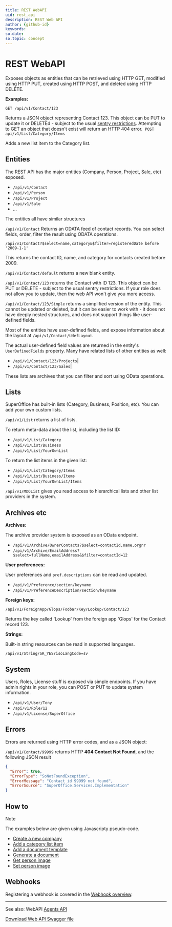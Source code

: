 ```yaml
---
title: REST WebAPI
uid: rest_api
description: REST Web API
author: {github-id}
keywords:
so.date:
so.topic: concept
---
```


# REST WebAPI

Exposes objects as entities that can be retrieved using HTTP GET, modified using HTTP PUT, created using HTTP POST, and deleted using HTTP DELETE.

**Examples:**

`GET /api/v1/Contact/123`

Returns a JSON object representing Contact 123. This object can be PUT to update it or DELETEd - subject to the usual [sentry restrictions][10]. Attempting to GET an object that doesn't exist will return an HTTP 404 error.
​
`POST api/v1/List/Category/Items`

Adds a new list item to the Category list.

## Entities

The REST API has the major entities (Company, Person, Project, Sale, etc) exposed.

* `/api/v1/Contact`
* `/api/v1/Person`
* `/api/v1/Project`
* `/api/v1/Sale`
* ...

The entities all have similar structures

`/api/v1/Contact` Returns an ODATA feed of contact records. You can select fields, order, filter the result using ODATA operations.

`/api/v1/Contact?$select=name,category&$filter=registeredDate before '2009-1-1'`

This returns the contact ID, name, and category for contacts created before 2009.

`/api/v1/Contact/default` returns a new blank entity.

`/api/v1/Contact/123` returns the Contact with ID 123. This object can be PUT or DELETE - subject to the usual sentry restrictions. If your role does not allow you to update, then the web API won't give you more access.

`/api/v1/Contact/123/Simple` returns a simplified version of the entity. This cannot be updated or deleted, but it can be easier to work with - it does not have deeply nested structures, and does not support things like user-defined fields.

Most of the entities have user-defined fields, and expose information about the layout at `/api/v1/Contact/UdefLayout`.

The actual user-defined field values are returned in the entity's `UserDefinedFields` property. Many have related lists of other entities as well:

* `/api/v1/Contact/123/Projects`|
* `/api/v1/Contact/123/Sales`|

These lists are archives that you can filter and sort using OData operations.

## Lists

SuperOffice has built-in lists (Category, Business, Position, etc). You can add your own custom lists.

`/api/v1/List` returns a list of lists.

To return meta-data about the list, including the list ID:

* `/api/v1/List/Category`
* `/api/v1/List/Business`
* `/api/v1/List/YourOwnList`

To return the list items in the given list:

* `/api/v1/List/Category/Items`
* `/api/v1/List/Business/Items`
* `/api/v1/List/YourOwnList/Items`

`/api/v1/MDOList` gives you read access to hierarchical lists and other list providers in the system.

## Archives etc

**Archives:**

The archive provider system is exposed as an OData endpoint.

* `/api/v1/Archive/OwnerContacts?$select=contactId,name,orgnr`
* `/api/v1/Archive/EmailAddress?$select=fullName,emailAddress&$filter=contactId=12`

**User preferences:**

User preferences and `pref.descriptions` can be read and updated.

* `/api/v1/Preference/section/keyname`
* `/api/v1/PreferenceDescription/section/keyname`

**Foreign keys:**

`/api/v1/ForeignApp/Glops/Foobar/Key/Lookup/Contact/123`

Returns the key called 'Lookup' from the foreign app 'Glops' for the Contact record 123.

**Strings:**

Built-in string resources can be read in supported languages.

`/api/v1/String/SR_YES?isoLangCode=sv`

## System

Users, Roles, License stuff is exposed via simple endpoints. If you have admin rights in your role, you can POST or PUT to update system information.

* `/api/v1/User/Tony`
* `/api/v1/Role/12`
* `/api/v1/License/SuperOffice`

## Errors

Errors are returned using HTTP error codes, and as a JSON object:

`/api/v1/Contact/99999` returns HTTP **404 Contact Not Found**, and the following JSON result

```json
{
  "Error": true,
  "ErrorType": "SoNotFoundException",
  "ErrorMessage": "Contact id 99999 not found",
  "ErrorSource": "SuperOffice.Services.Implementation"
}
```

## How to

> [!NOTE]
> The examples below are given using Javascripty pseudo-code.

* [Create a new company][2]
* [Add a category list item][3]
* [Add a document template][4]
* [Generate a document][5]
* [Get person image][6]
* [Set person image][7]

## Webhooks

Registering a webhook is covered in the [Webhook overview][8].

---

See also: WebAPI [Agents API][1]

[Download Web API Swagger file][9]

<!-- Referenced links -->
[1]: ../agents/index.md
[2]: ../../contact/services/create-contact-rest.md
[3]: ../../lists/services/rest/add-catlist-item-rest.md
[4]: ../../documents/rest/add-document-template.md
[5]: ../../documents/rest/generate-document.md
[6]: ../../person/services/get-person-image-rest.md
[7]: ../../person/services/update-person-image-rest.md
[8]: ../../webhooks/register.md
[9]: https://community.superoffice.com/documentation/sdk/SO.NetServer.Web.Services/swagger/Swagger-v1-REST.json
[10]: ../../security/sentry/services/index.md

